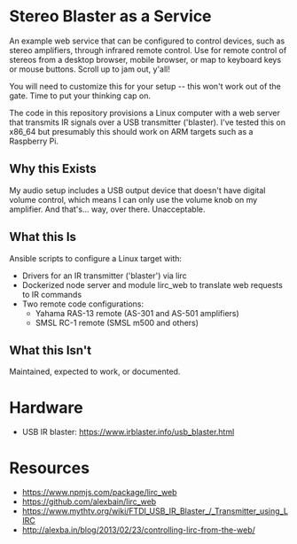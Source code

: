 # Stereo Blaster as a Service
An example web service that can be configured to control devices, such as stereo amplifiers, through infrared remote control. Use for remote control of stereos from a desktop browser, mobile browser, or map to keyboard keys or mouse buttons. Scroll up to jam out, y'all!

You will need to customize this for your setup -- this won't work out of the gate. Time to put your thinking cap on.

The code in this repository provisions a Linux computer with a web server that transmits IR signals over a USB transmitter ('blaster). I've tested this on x86_64 but presumably this should work on ARM targets such as a Raspberry Pi.

## Why this Exists
My audio setup includes a USB output device that doesn't have digital volume control, which means I can only use the volume knob on my amplifier. And that's... way, over there. Unacceptable.

## What this Is
Ansible scripts to configure a Linux target with:

- Drivers for an IR transmitter ('blaster') via lirc
- Dockerized node server and module lirc_web to translate web requests to IR commands
- Two remote code configurations:
  - Yahama RAS-13 remote (AS-301 and AS-501 amplifiers)
  - SMSL RC-1 remote (SMSL m500 and others)

## What this Isn't
Maintained, expected to work, or documented.

# Hardware
- USB IR blaster: https://www.irblaster.info/usb_blaster.html

# Resources
- https://www.npmjs.com/package/lirc_web
- https://github.com/alexbain/lirc_web
- https://www.mythtv.org/wiki/FTDI_USB_IR_Blaster_/_Transmitter_using_LIRC
- http://alexba.in/blog/2013/02/23/controlling-lirc-from-the-web/

